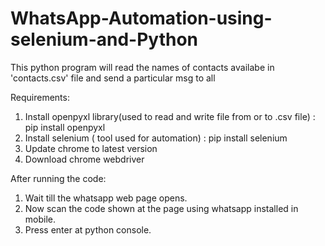 # WhatsApp-Automation-using-selenium-and-Python
This python program will read the names of contacts availabe in 'contacts.csv' file and send a particular msg to all

Requirements:
1. Install openpyxl library(used to read and write file from or to .csv file) : pip install openpyxl
2. Install selenium ( tool used for automation) : pip install selenium
2. Update chrome to latest version
3. Download chrome webdriver

After running the code:
1. Wait till the whatsapp web page opens.
2. Now scan the code shown at the page using whatsapp installed in mobile.
3. Press enter at python console.